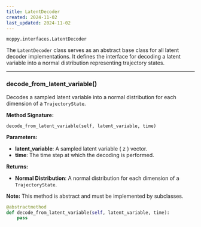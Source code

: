 ```yaml
---
title: LatentDecoder
created: 2024-11-02
last_updated: 2024-11-02
---
```


`moppy.interfaces.LatentDecoder`

The `LatentDecoder` class serves as an abstract base class for all latent decoder implementations. It defines the interface for decoding a latent variable into a normal distribution representing trajectory states.

---

### <span class="highlight-text">decode_from_latent_variable()</span>

Decodes a sampled latent variable into a normal distribution for each dimension of a `TrajectoryState`.

**Method Signature:**

`decode_from_latent_variable(self, latent_variable, time)`

**Parameters:**

- **latent_variable**: A sampled latent variable \( z \) vector.
- **time**: The time step at which the decoding is performed.

**Returns:**

- **Normal Distribution**: A normal distribution for each dimension of a `TrajectoryState`.

**Note:** This method is abstract and must be implemented by subclasses.

```python
@abstractmethod
def decode_from_latent_variable(self, latent_variable, time):
    pass
```
